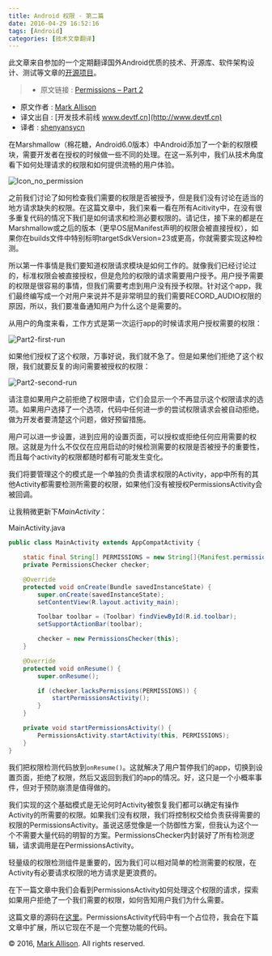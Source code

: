 ```yaml
---
title: Android 权限 - 第二篇
date: 2016-04-29 16:52:16
tags: [Android]
categories: [技术文章翻译]
---
```


此文章来自参加的一个定期翻译国外Android优质的技术、开源库、软件架构设计、测试等文章的[开源项目](https://github.com/hehonghui/android-tech-frontier)。

<!-- more -->


> * 原文链接 : [Permissions – Part 2](https://blog.stylingandroid.com/permissions-part-2/)
* 原文作者 : [Mark Allison](https://blog.stylingandroid.com/)
* 译文出自 : [开发技术前线 www.devtf.cn](http://www.devtf.cn)
* 译者 : [shenyansycn](https://github.com/shenyansycn) 

在Marshmallow（棉花糖，Android6.0版本）中Android添加了一个新的权限模块，需要开发者在授权的时候做一些不同的处理。在这一系列中，我们从技术角度看下如何处理请求的权限和如何提供流畅的用户体验。

![Icon_no_permission](https://i0.wp.com/blog.stylingandroid.com/wp-content/uploads/2015/12/Icon_no_permission.png?w=240)

之前我们讨论了如何检查我们需要的权限是否被授予，但是我们没有讨论在适当的地方请求缺失的权限。在这篇文章中，我们来看一看在所有Acitivity中，在没有很多重复代码的情况下我们是如何请求和检测必要权限的。请记住，接下来的都是在Marshmallow或之后的版本（更早OS层Manifest声明的权限会被直接授权），如果你在builds文件中特别标明targetSdkVersion=23或更高，你就需要实现这种检测。

所以第一件事情是我们要知道权限请求模块是如何工作的。就像我们已经讨论过的，标准权限会被直接授权，但是危险的权限的请求需要用户授予。用户授予需要的权限是很容易的事情，但我们需要考虑到用户没有授予权限。针对这个app，我们最终编写成一个对用户来说并不是非常明显的我们需要RECORD_AUDIO权限的原因，所以，我们要准备通知用户为什么这个是需要的。

从用户的角度来看，工作方式是第一次运行app的时候请求用户授权需要的权限：

![Part2-first-run](https://i1.wp.com/blog.stylingandroid.com/wp-content/uploads/2015/12/Part2-first-run.png?resize=624%2C468)

如果他们授权了这个权限，万事好说，我们就不急了。但是如果他们拒绝了这个权限，我们就要反复的询问需要被授权的权限：

![Part2-second-run](https://i1.wp.com/blog.stylingandroid.com/wp-content/uploads/2015/12/Part2-second-run.png?resize=624%2C468)

请注意如果用户之前拒绝了权限申请，它们会显示一个不再显示这个权限请求的选项。如果用户选择了一个选项，代码中任何进一步的尝试权限请求会被自动拒绝。做为开发者要清楚这个问题，做好预留措施。

用户可以进一步设置，进到应用的设置页面，可以授权或拒绝任何应用需要的权限。这就是为什么不仅仅在应用启动的时候检测需要的权限是否被授予的重要性，而且每个activity的权限都随时都有可能发生变化。


我们将要管理这个的模式是一个单独的负责请求权限的Activity，app中所有的其他Activity都需要检测所需要的权限，如果他们没有被授权PermissionsActivity会被回调。

让我稍微更新下*MainActivity*：

MainActivity.java

```java
public class MainActivity extends AppCompatActivity {

    static final String[] PERMISSIONS = new String[]{Manifest.permission.RECORD_AUDIO, Manifest.permission.MODIFY_AUDIO_SETTINGS};
    private PermissionsChecker checker;

    @Override
    protected void onCreate(Bundle savedInstanceState) {
        super.onCreate(savedInstanceState);
        setContentView(R.layout.activity_main);

        Toolbar toolbar = (Toolbar) findViewById(R.id.toolbar);
        setSupportActionBar(toolbar);

        checker = new PermissionsChecker(this);
    }

    @Override
    protected void onResume() {
        super.onResume();

        if (checker.lacksPermissions(PERMISSIONS)) {
            startPermissionsActivity();
        }
    }

    private void startPermissionsActivity() {
        PermissionsActivity.startActivity(this, PERMISSIONS);
    }
}
```

我们把权限检测代码放到`onResume()`。这就解决了用户暂停我们的app，切换到设置页面，拒绝了权限，然后又返回到我们的app的情况。好，这只是一个小概率事件，但对于预防崩溃是值得做的。 	 	

我们实现的这个基础模式是无论何时Activity被恢复我们都可以确定有操作Activity的所需要的权限。如果我们没有权限，我们将控制权交给负责获得需要的权限的PermissionsActivity。虽说这感觉像是一个防御性方案，但我认为这个一个不需要大量代码的明智的方案。PermissionsChecker内封装好了所有检测逻辑，请求调用是在PermissionsActivity。

轻量级的权限检测组件是重要的，因为我们可以相对简单的检测需要的权限，在Activity有必要请求权限的地方请求是更浪费的。

在下一篇文章中我们会看到PermissionsActivity如何处理这个权限的请求，探索如果用户拒绝了一个我们需要的权限，如何告知用户我们为什么需要。

这篇文章的源码在[这里](https://github.com/StylingAndroid/Permissions/tree/Part2)。PermissionsActivity代码中有一个占位符，我会在下篇文章中扩展，所以它现在不是一个完整功能的代码。

© 2016, [Mark Allison](https://blog.stylingandroid.com/). All rights reserved.

